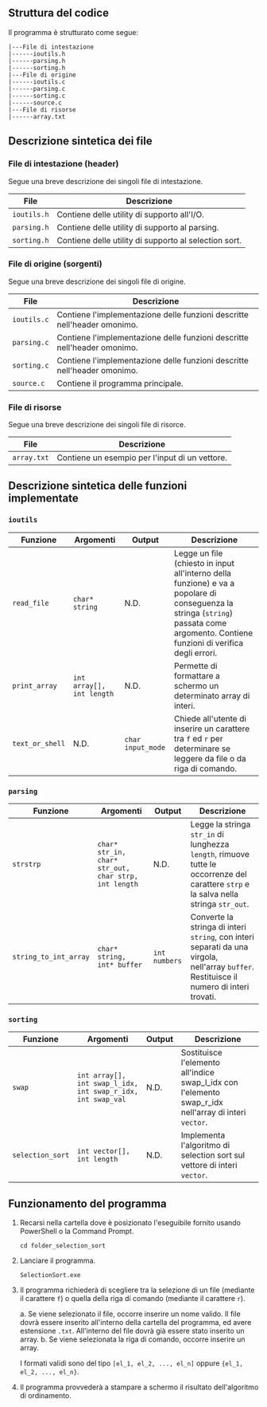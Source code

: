 ## Struttura del codice

Il programma è strutturato come segue:

```
|---File di intestazione
|------ioutils.h
|------parsing.h
|------sorting.h
|---File di origine
|------ioutils.c
|------parsing.c
|------sorting.c
|------source.c
|---File di risorse
|------array.txt
```

## Descrizione sintetica dei file

### File di intestazione (header)

Segue una breve descrizione dei singoli file di intestazione.

| File        | Descrizione                                           |
| ----------- | ----------------------------------------------------- |
| `ioutils.h` | Contiene delle utility di supporto all'I/O.           |
| `parsing.h` | Contiene delle utility di supporto al parsing.        |
| `sorting.h` | Contiene delle utility di supporto al selection sort. |

### File di origine (sorgenti)

Segue una breve descrizione dei singoli file di origine.

| File        | Descrizione                                                              |
| ----------- | ------------------------------------------------------------------------ |
| `ioutils.c` | Contiene l'implementazione delle funzioni descritte nell'header omonimo. |
| `parsing.c` | Contiene l'implementazione delle funzioni descritte nell'header omonimo. |
| `sorting.c` | Contiene l'implementazione delle funzioni descritte nell'header omonimo. |
| `source.c`  | Contiene il programma principale.                                        |

### File di risorse

Segue una breve descrizione dei singoli file di risorce.

| File        | Descrizione                                    |
| ----------- | ---------------------------------------------- |
| `array.txt` | Contiene un esempio per l'input di un vettore. |

## Descrizione sintetica delle funzioni implementate

### `ioutils`

| Funzione        | Argomenti                 | Output            | Descrizione                                                                                                                                                                          |
| --------------- | ------------------------- | ----------------- | ------------------------------------------------------------------------------------------------------------------------------------------------------------------------------------ |
| `read_file`     | `char* string`            | N.D.              | Legge un file (chiesto in input all'interno della funzione) e va a popolare di conseguenza la stringa (`string`) passata come argomento. Contiene funzioni di verifica degli errori. |
| `print_array`   | `int array[], int length` | N.D.              | Permette di formattare a schermo un determinato array di interi.                                                                                                                     |
| `text_or_shell` | N.D.                      | `char input_mode` | Chiede all'utente di inserire un carattere tra `f` ed `r` per determinare se leggere da file o da riga di comando.                                                                   |

### `parsing`

| Funzione              | Argomenti                                            | Output        | Descrizione                                                                                                                               |
| --------------------- | ---------------------------------------------------- | ------------- | ----------------------------------------------------------------------------------------------------------------------------------------- |
| `strstrp`             | `char* str_in, char* str_out, char strp, int length` | N.D.          | Legge la stringa `str_in` di lunghezza `length`, rimuove tutte le occorrenze del carattere `strp` e la salva nella stringa `str_out`.     |
| `string_to_int_array` | `char* string, int* buffer`                          | `int numbers` | Converte la stringa di interi `string`, con interi separati da una virgola, nell'array `buffer`. Restituisce il numero di interi trovati. |

### `sorting`

| Funzione         | Argomenti                                                   | Output | Descrizione                                                                                           |
| ---------------- | ----------------------------------------------------------- | ------ | ----------------------------------------------------------------------------------------------------- |
| `swap`           | `int array[], int swap_l_idx, int swap_r_idx, int swap_val` | N.D.   | Sostituisce l'elemento all'indice swap_l_idx con l'elemento swap_r_idx nell'array di interi `vector`. |
| `selection_sort` | `int vector[], int length`                                  | N.D.   | Implementa l'algoritmo di selection sort sul vettore di interi `vector`.                              |

## Funzionamento del programma

1.  Recarsi nella cartella dove è posizionato l'eseguibile fornito usando PowerShell o la Command Prompt.

        cd folder_selection_sort

2.  Lanciare il programma.

        SelectionSort.exe

3.  Il programma richiederà di scegliere tra la selezione di un file (mediante il carattere `f`) o quella della riga di comando (mediante il carattere `r`).

    a. Se viene selezionato il file, occorre inserire un nome valido. Il file dovrà essere inserito all'interno della cartella del programma, ed avere estensione `.txt`. All'interno del file dovrà già essere stato inserito un array.
    b. Se viene selezionata la riga di comando, occorre inserire un array.

    I formati validi sono del tipo `[el_1, el_2, ..., el_n]` oppure `{el_1, el_2, ..., el_n}`.

4.  Il programma provvederà a stampare a schermo il risultato dell'algoritmo di ordinamento.
